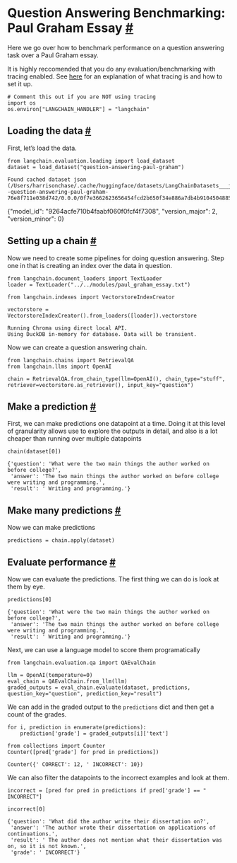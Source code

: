 


 Question Answering Benchmarking: Paul Graham Essay
 [#](#question-answering-benchmarking-paul-graham-essay "Permalink to this headline")
==========================================================================================================================================



 Here we go over how to benchmark performance on a question answering task over a Paul Graham essay.
 



 It is highly reccomended that you do any evaluation/benchmarking with tracing enabled. See
 [here](https://langchain.readthedocs.io/en/latest/tracing) 
 for an explanation of what tracing is and how to set it up.
 







```
# Comment this out if you are NOT using tracing
import os
os.environ["LANGCHAIN_HANDLER"] = "langchain"

```







 Loading the data
 [#](#loading-the-data "Permalink to this headline")
-----------------------------------------------------------------------



 First, let’s load the data.
 







```
from langchain.evaluation.loading import load_dataset
dataset = load_dataset("question-answering-paul-graham")

```








```
Found cached dataset json (/Users/harrisonchase/.cache/huggingface/datasets/LangChainDatasets___json/LangChainDatasets--question-answering-paul-graham-76e8f711e038d742/0.0.0/0f7e3662623656454fcd2b650f34e886a7db4b9104504885bd462096cc7a9f51)

```




 {"model_id": "9264acfe710b4faabf060f0fcf4f7308", "version_major": 2, "version_minor": 0}
 





 Setting up a chain
 [#](#setting-up-a-chain "Permalink to this headline")
---------------------------------------------------------------------------



 Now we need to create some pipelines for doing question answering. Step one in that is creating an index over the data in question.
 







```
from langchain.document_loaders import TextLoader
loader = TextLoader("../../modules/paul_graham_essay.txt")

```










```
from langchain.indexes import VectorstoreIndexCreator

```










```
vectorstore = VectorstoreIndexCreator().from_loaders([loader]).vectorstore

```








```
Running Chroma using direct local API.
Using DuckDB in-memory for database. Data will be transient.

```






 Now we can create a question answering chain.
 







```
from langchain.chains import RetrievalQA
from langchain.llms import OpenAI

```










```
chain = RetrievalQA.from_chain_type(llm=OpenAI(), chain_type="stuff", retriever=vectorstore.as_retriever(), input_key="question")

```








 Make a prediction
 [#](#make-a-prediction "Permalink to this headline")
-------------------------------------------------------------------------



 First, we can make predictions one datapoint at a time. Doing it at this level of granularity allows use to explore the outputs in detail, and also is a lot cheaper than running over multiple datapoints
 







```
chain(dataset[0])

```








```
{'question': 'What were the two main things the author worked on before college?',
 'answer': 'The two main things the author worked on before college were writing and programming.',
 'result': ' Writing and programming.'}

```








 Make many predictions
 [#](#make-many-predictions "Permalink to this headline")
---------------------------------------------------------------------------------



 Now we can make predictions
 







```
predictions = chain.apply(dataset)

```








 Evaluate performance
 [#](#evaluate-performance "Permalink to this headline")
-------------------------------------------------------------------------------



 Now we can evaluate the predictions. The first thing we can do is look at them by eye.
 







```
predictions[0]

```








```
{'question': 'What were the two main things the author worked on before college?',
 'answer': 'The two main things the author worked on before college were writing and programming.',
 'result': ' Writing and programming.'}

```






 Next, we can use a language model to score them programatically
 







```
from langchain.evaluation.qa import QAEvalChain

```










```
llm = OpenAI(temperature=0)
eval_chain = QAEvalChain.from_llm(llm)
graded_outputs = eval_chain.evaluate(dataset, predictions, question_key="question", prediction_key="result")

```






 We can add in the graded output to the
 `predictions`
 dict and then get a count of the grades.
 







```
for i, prediction in enumerate(predictions):
    prediction['grade'] = graded_outputs[i]['text']

```










```
from collections import Counter
Counter([pred['grade'] for pred in predictions])

```








```
Counter({' CORRECT': 12, ' INCORRECT': 10})

```






 We can also filter the datapoints to the incorrect examples and look at them.
 







```
incorrect = [pred for pred in predictions if pred['grade'] == " INCORRECT"]

```










```
incorrect[0]

```








```
{'question': 'What did the author write their dissertation on?',
 'answer': 'The author wrote their dissertation on applications of continuations.',
 'result': ' The author does not mention what their dissertation was on, so it is not known.',
 'grade': ' INCORRECT'}

```








